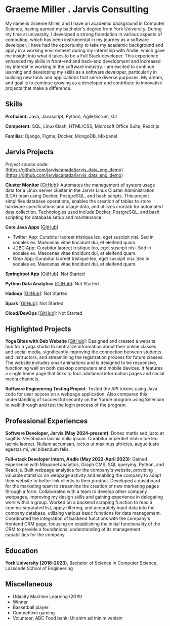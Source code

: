 # Graeme Miller . Jarvis Consulting

My name is Graeme Miller, and I have an academic background in Computer Science, having earned my bachelor's degree from York University. During my time at university, I developed a strong foundation in various aspects of computing, which has been instrumental in my journey as a software developer. I have had the opportunity to take my academic background and apply in a working environment during my internship with Andie, which gave me insight into what it takes to be a Full Stack developer. This experience enhanced my skills in front-end and back-end development and increased my interest in working in the software industry. I am excited to continue learning and developing my skills as a software developer, particularly in building new tools and applications that serve diverse purposes. My dream, and goal is to continue growing as a developer and contribute to innovative projects that make a difference.

## Skills

**Proficient:** Java, Javascript, Python, Agile/Scrum, Git

**Competent:** SQL, Linux/Bash, HTML/CSS, Microsoft Office Suite, React.js

**Familiar:** Django, Figma, Docker, MongoDB, Mixpanel

## Jarvis Projects

Project source code: [https://github.com/jarviscanada/jarvis_data_eng_demo](https://github.com/jarviscanada/jarvis_data_eng_demo)


**Cluster Monitor** [[GitHub](https://github.com/jarviscanada/jarvis_data_eng_demo/tree/masterhttps://github.com/jarviscanada/jarvis_data_eng_GraemeMiller/tree/feature/profile/linux_sql)]: Automates the management of system usage data for a Linux server cluster in the Jarvis Linux Cluster Administration (LCA) team using Docker, PostgreSQL, and bash scripts. This project simplifies database operations, enables the creation of tables to store hardware specifications and usage data, and utilizes crontab for automated data collection. Technologies used include Docker, PostgreSQL, and bash scripting for database setup and maintenance.

**Core Java Apps** [[GitHub](https://github.com/jarviscanada/jarvis_data_eng_demo/tree/master/core_java)]:
      
  - Twitter App: Curabitur laoreet tristique leo, eget suscipit nisi. Sed in sodales ex. Maecenas vitae tincidunt dui, et eleifend quam.
  - JDBC App: Curabitur laoreet tristique leo, eget suscipit nisi. Sed in sodales ex. Maecenas vitae tincidunt dui, et eleifend quam.
  - Grep App: Curabitur laoreet tristique leo, eget suscipit nisi. Sed in sodales ex. Maecenas vitae tincidunt dui, et eleifend quam.

**Springboot App** [[GitHub](https://github.com/jarviscanada/jarvis_data_eng_demo/tree/master/springboot)]: Not Started

**Python Data Analytics** [[GitHub](https://github.com/jarviscanada/jarvis_data_eng_demo/tree/master/python_data_anlytics)]: Not Started

**Hadoop** [[GitHub](https://github.com/jarviscanada/jarvis_data_eng_demo/tree/master/hadoop)]: Not Started

**Spark** [[GitHub](https://github.com/jarviscanada/jarvis_data_eng_demo/tree/master/spark)]: Not Started

**Cloud/DevOps** [[GitHub](https://github.com/jarviscanada/jarvis_data_eng_demo/tree/master/cloud_devops)]: Not Started


## Highlighted Projects
**Yoga Bites with Deb Website** [[GitHub](https://github.com/gvmiller/YogaWithDeb)]: Designed and created a website hub for a yoga studio to centralize information about their online classes and social media, significantly improving the connection between students and instructors, and streamlining the registration process for future classes. The website includes small animations and is designed to be responsive, functioning well on both desktop computers and mobile devices. It features a single home page that links to four additional information pages and social media channels.

**Software Engineering Testing Project**: Tested the API tokens using Java code for user access on a webpage application. Also compared this understanding of successful security on the Yuride program using Selenium to walk through and test the login process of the program.


## Professional Experiences

**Software Developer, Jarvis (May 2024-present)**: Donec mattis sed justo et sagittis. Vestibulum lacinia nulla ipsum. Curabitur imperdiet nibh vitae leo lacinia laoreet. Nullam accumsan, lectus ut maximus ultricies, augue justo egestas mi, vel bibendum felis.

**Full-stack Developer Intern, Andie (May 2022-April 2023)**: Gained experience with Mixpanel analytics, Graph CMS, SQL querying, Python, and React.js. Built webpage analytics for the company's website, providing valuable statistics on webpage activity and enabling the company to adapt their website to better link clients to their product. Developed a dashboard for the marketing team to streamline the creation of new marketing pages through a form. Collaborated with a team to develop other company webpages, improving my design skills and gaining experience in delegating work within a group. Worked on a backend scraping function to read a comma-separated list, apply filtering, and accurately input data into the company database, utilizing various basic functions for data management. Coordinated the integration of backend functions with the company's frontend CRM page, focusing on establishing the initial functionality of the CRM to provide a foundational understanding of its management capabilities for the company.


## Education
**York University (2018-2023)**, Bachelor of Science in Computer Science, Lassonde School of Engineering


## Miscellaneous
- Udacity Machine Learning (2019)
- Winner
- Basketball player
- Competitive gaming
- Volunteer, ABC Food bank: Ut enim ad minim veniam